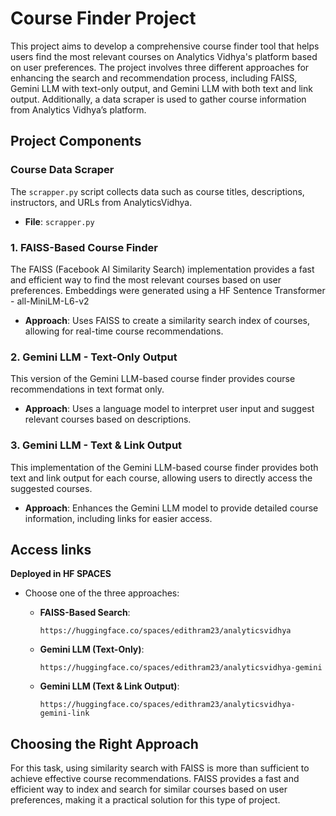 # Course Finder Project

This project aims to develop a comprehensive course finder tool that helps users find the most relevant courses on Analytics Vidhya's platform based on user preferences. The project involves three different approaches for enhancing the search and recommendation process, including FAISS, Gemini LLM with text-only output, and Gemini LLM with both text and link output. Additionally, a data scraper is used to gather course information from Analytics Vidhya’s platform.

## Project Components

### **Course Data Scraper**

The `scrapper.py` script collects data such as course titles, descriptions, instructors, and URLs from AnalyticsVidhya. 
- **File**: `scrapper.py`
  
### 1. **FAISS-Based Course Finder**

The FAISS (Facebook AI Similarity Search) implementation provides a fast and efficient way to find the most relevant courses based on user preferences.
Embeddings were generated using a HF Sentence Transformer - all-MiniLM-L6-v2
- **Approach**: Uses FAISS to create a similarity search index of courses, allowing for real-time course recommendations.

### 2. **Gemini LLM - Text-Only Output**

This version of the Gemini LLM-based course finder provides course recommendations in text format only.
- **Approach**: Uses a language model to interpret user input and suggest relevant courses based on descriptions.

### 3. **Gemini LLM - Text & Link Output**

This implementation of the Gemini LLM-based course finder provides both text and link output for each course, allowing users to directly access the suggested courses.
- **Approach**: Enhances the Gemini LLM model to provide detailed course information, including links for easier access.

## Access links
   **Deployed in HF SPACES**
   - Choose one of the three approaches:
     - **FAISS-Based Search**:
       
       ```
       https://huggingface.co/spaces/edithram23/analyticsvidhya
       ```
     - **Gemini LLM (Text-Only)**:
       ```
       https://huggingface.co/spaces/edithram23/analyticsvidhya-gemini
       ```
     - **Gemini LLM (Text & Link Output)**:
       ```
       https://huggingface.co/spaces/edithram23/analyticsvidhya-gemini-link
       ```


## Choosing the Right Approach

For this task, using similarity search with FAISS is more than sufficient to achieve effective course recommendations. FAISS provides a fast and efficient way to index and search for similar courses based on user preferences, making it a practical solution for this type of project. 

